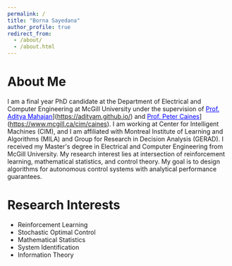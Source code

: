 ```yaml
---
permalink: /
title: "Borna Sayedana"
author_profile: true
redirect_from: 
  - /about/
  - /about.html
---
```

About Me
======
I am a final year PhD candidate at the Department of Electrical and Computer Engineering at McGill University under the supervision of <span style="color:blue;text-decoration:underline;">Prof. Aditya Mahajan</span>](https://adityam.github.io/) and <span style="color:blue;text-decoration:underline;">Prof. Peter Caines</span>](https://www.mcgill.ca/cim/caines). I am working at Center for Intelligent Machines (CIM), and I am affiliated with Montreal Institute of Learning and Algorithms (MILA) and Group for Research in Decision Analysis (GERAD). I received my Master's degree in Electrical and Computer Engineering from McGill University. My research interest lies at intersection of reinforcement learning, mathematical statistics, and control theory. My goal is to design algorithms for autonomous control systems with analytical performance guarantees.    

Research Interests
======
* Reinforcement Learning
* Stochastic Optimal Control
* Mathematical Statistics 
* System Identification
* Information Theory

